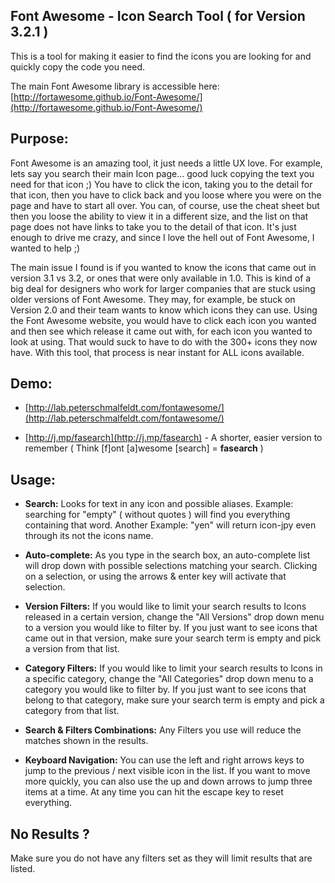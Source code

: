 Font Awesome - Icon Search Tool ( for Version 3.2.1 )
---

This is a tool for making it easier to find the icons you are looking for and quickly copy the code you need.

The main Font Awesome library is accessible here: [http://fortawesome.github.io/Font-Awesome/](http://fortawesome.github.io/Font-Awesome/)

Purpose:
---
Font Awesome is an amazing tool, it just needs a little UX love.  For example, lets say you search their main Icon page... good luck copying the text you need for that icon ;) You have to click the icon, taking you to the detail for that icon, then you have to click back and you loose where you were on the page and have to start all over. You can, of course, use the cheat sheet but then you loose the ability to view it in a different size, and the list on that page does not have links to take you to the detail of that icon.  It's just enough to drive me crazy, and since I love the hell out of Font Awesome, I wanted to help ;)

The main issue I found is if you wanted to know the icons that came out in version 3.1 vs 3.2, or ones that were only available in 1.0.  This is kind of a big deal for designers who work for larger companies that are stuck using older versions of Font Awesome.  They may, for example, be stuck on Version 2.0 and their team wants to know which icons they can use.  Using the Font Awesome website, you would have to click each icon you wanted and then see which release it came out with, for each icon you wanted to look at using. That would suck to have to do with the 300+ icons they now have. With this tool, that process is near instant for ALL icons available.

Demo:
---
* [http://lab.peterschmalfeldt.com/fontawesome/](http://lab.peterschmalfeldt.com/fontawesome/)

* [http://j.mp/fasearch](http://j.mp/fasearch) - A shorter, easier version to remember ( Think [f]ont [a]wesome [search] = __fasearch__  )

Usage:
---
* __Search:__ Looks for text in any icon and possible aliases. Example: searching for "empty" ( without quotes ) will find you everything containing that word. Another Example: "yen" will return icon-jpy even through its not the icons name.

* __Auto-complete:__ As you type in the search box, an auto-complete list will drop down with possible selections matching your search.  Clicking on a selection, or using the arrows & enter key will activate that selection.

* __Version Filters:__ If you would like to limit your search results to Icons released in a certain version, change the "All Versions" drop down menu to a version you would like to filter by.  If you just want to see icons that came out in that version, make sure your search term is empty and pick a version from that list.

* __Category Filters:__ If you would like to limit your search results to Icons in a specific category, change the "All Categories" drop down menu to a category you would like to filter by.  If you just want to see icons that belong to that category, make sure your search term is empty and pick a category from that list.

* __Search & Filters Combinations:__ Any Filters you use will reduce the matches shown in the results.

* __Keyboard Navigation:__ You can use the left and right arrows keys to jump to the previous / next visible icon in the list.  If you want to move more quickly, you can also use the up and down arrows to jump three items at a time.  At any time you can hit the escape key to reset everything.

No Results ?
---
Make sure you do not have any filters set as they will limit results that are listed.
